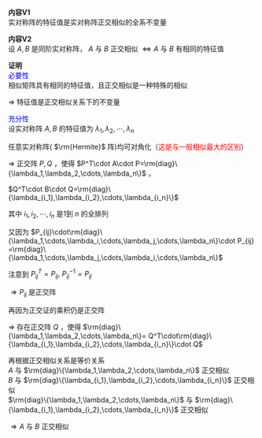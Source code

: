 **内容V1**  
实对称阵的特征值是实对称阵正交相似的全系不变量  
  
**内容V2**  
设 $A,B$ 是同阶实对称阵， $A$ 与 $B$ 正交相似 $\Leftrightarrow A$ 与 $B$ 有相同的特征值  
  
**证明**  
<font color=blue>必要性</font>  
相似矩阵具有相同的特征值，且正交相似是一种特殊的相似  
  
 $\Rightarrow$ 特征值是正交相似关系下的不变量  
  
<font color=blue>充分性</font>  
设实对称阵 $A,B$ 的特征值为 $\lambda_1,\lambda_2,\cdots,\lambda_n$  
  
任意实对称阵( $\rm{Hermite}$ 阵)均可对角化（<font color=red>这是与一般相似最大的区别</font>）  
  
 $\Rightarrow$ 正交阵 $P,Q$ ，使得 $P^T\cdot A\cdot P=\rm{diag}\{\lambda_1,\lambda_2,\cdots,\lambda_n\}$ ，  
  
 $Q^T\cdot B\cdot Q=\rm{diag}\{\lambda_{i_1},\lambda_{i_2},\cdots,\lambda_{i_n}\}$  
  
其中 $i_1,i_2,\cdots,i_n$ 是1到 $n$ 的全排列  
  
又因为 $P_{ij}\cdot\rm{diag}\{\lambda_1,\cdots,\lambda_i,\cdots,\lambda_j,\cdots,\lambda_n\}\cdot P_{ij}  
=\rm{diag}\{\lambda_1,\cdots,\lambda_j,\cdots,\lambda_i,\cdots,\lambda_n\}$  
  
注意到 $P_{ij}^T=P_{ij},\ P_{ij}^{-1}=P_{ij}$  
  
 $\Rightarrow P_{ij}$ 是正交阵  
  
再因为正交证的乘积仍是正交阵  
  
 $\Rightarrow$ 存在正交阵 $Q$ ，使得 $\rm{diag}\{\lambda_1,\lambda_2,\cdots,\lambda_n\}=  
Q^T\cdot\rm{diag}\{\lambda_{i_1},\lambda_{i_2},\cdots,\lambda_{i_n}\}\cdot Q$  
  
再根据正交相似关系是等价关系  
 $A$ 与 $\rm{diag}\{\lambda_1,\lambda_2,\cdots,\lambda_n\}$ 正交相似  
 $B$ 与 $\rm{diag}\{\lambda_{i_1},\lambda_{i_2},\cdots,\lambda_{i_n}\}$ 正交相似  
 $\rm{diag}\{\lambda_1,\lambda_2,\cdots,\lambda_n\}$ 与 $\rm{diag}\{\lambda_{i_1},\lambda_{i_2},\cdots,\lambda_{i_n}\}$ 正交相似  
  
 $\Rightarrow A$ 与 $B$ 正交相似  

